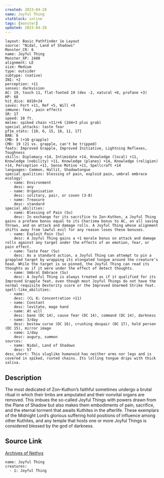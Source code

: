 ```yaml
---
created: 2023-04-28
name: Joyful Thing
statblock: inline
tags: [monster]
updated: 2023-04-28
---
```

```statblock
layout: Basic Pathfinder 1e Layout
source: "Nidal, Land of Shadows"
Monster_CR: 6
name: Joyful Thing
Monster_XP: 2400
alignment: LE
size: Medium
type: outsider
subtype: (native)
INI: +2
perception: +11
senses: darkvision
AC: 19, touch 11, flat-footed 19 (dex -2, natural +8, profane +3)
HP: 68
hit_dice: 8d10+24
saves: Fort +11, Ref +5, Will +9
immune: fear, pain effects
SR: 17
speed: 10 ft.
melee: spiked chain +11/+6 (2d4+3 plus grab)
special_attacks: taste fear
pf1e_stats: [10, 6, 15, 16, 11, 17]
BAB: 8
CMB: 8 (+10 grapple)
CMD: 19 (21 vs. grapple, can't be tripped)
feats: Improved Grapple, Improved Initiative, Lightning Reflexes, Toughness
skills: Diplomacy +14, Intimidate +14, Knowledge (local) +11, Knowledge (nobility) +11, Knowledge (planes) +14, Knowledge (religion) +14, Perception +11, Sense Motive +11, Spellcraft +14
languages: Common, Hallit, Shadowtongue
special_qualities: blessing of pain, exploid pain, umbral embrace
ecology:
  - name: Environment
    desc: any
  - name: Organisation
    desc: solitary, pair, or coven (3-8)
  - name: Treasure
    desc: standard
special_abilities:
  - name: Blessing of Pain (Su)
    desc: In exchange for its sacrifice to Zon-Kuthon, a Joyful Thing gains a profane bonus equal to its Charisma bonus to AC, on all saving throws, and on attack and damage rolls. A Joyful Thing whose alignment shifts away from lawful evil for any reason loses these bonuses.
  - name: Exploit Pain (Su)
    desc: A Joyful Thing gains a +1 morale bonus on attack and damage rolls against any target under the effects of an emotion, fear, or pain effect.
  - name: Taste Fear (Su)
    desc: As a standard action, a Joyful Thing can attempt to pin a grappled target by wrapping its elongated tongue around the creature’s head. While the target is so pinned, the Joyful Thing can read its thoughts as if it were under the effect of detect thoughts.
  - name: Umbral Embrace (Su)
    desc: A Joyful Thing is always treated as if it qualified for its Improved Grapple feat, even though most Joyful Things do not have the normal requisite Dexterity score or the Improved Unarmed Strike feat.
spell-like_abilities:
  - name:
    desc: (CL 8; Concentration +11)
  - name: Constant
    desc: levitate, mage hand
  - name: At will
    desc: bane (DC 14), cause fear (DC 14), command (DC 14), darkness
  - name: 3/day
    desc: bestow curse (DC 16), crushing despair (DC 17), hold person (DC 15), mirror image
  - name: 1/day
    desc: augury, summon
sources:
  - name: Nidal, Land of Shadows
    desc: 57
desc_short: This sluglike humanoid has neither arms nor legs and is covered in spiked, rusted chains. Its lolling tongue drips with thick saliva.
```
## Description
The most dedicated of Zon-Kuthon’s faithful sometimes undergo a brutal ritual in which their limbs are amputated and their nonvital organs are removed. This imbues the so-called Joyful Things with powers drawn from the Plane of Shadow but also makes them embodiments of pain, sacrifice, and the eternal torment that awaits Kuthites in the afterlife. These exemplars of the Midnight Lord’s glorious suffering hold positions of influence among other Kuthites, and any temple that hosts one or more Joyful Things is considered blessed by the god of darkness.
## Source Link
[Archives of Nethys](https://aonprd.com/MonsterDisplay.aspx?ItemName=Joyful%20Thing)
```encounter-table
name: Joyful Thing
creatures:
  - 1: Joyful Thing
```
